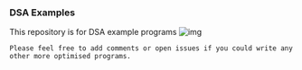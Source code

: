 ### DSA Examples
This repository is for DSA example programs
![img](https://github.com/lahirukawijes/work/blob/master/img/dsa.jpg)
```
Please feel free to add comments or open issues if you could write any other more optimised programs.
```
